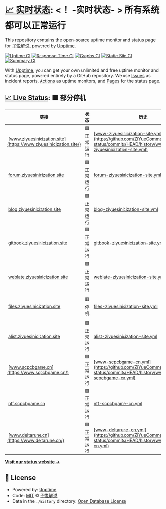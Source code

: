 # [📈 实时状态](https://status.ziyuesinicization.site): <！ -实时状态- > **所有系统都可以正常运行**

This repository contains the open-source uptime monitor and status page for [子悦解说](https://ziyuesinicization.site/), powered by [Upptime](https://github.com/upptime/upptime).

[![Uptime CI](https://github.com/ZiYueCommentary/website-status/workflows/Uptime%20CI/badge.svg)](https://github.com/ZiYueCommentary/website-status/actions?query=workflow%3A%22Uptime+CI%22)
[![Response Time CI](https://github.com/ZiYueCommentary/website-status/workflows/Response%20Time%20CI/badge.svg)](https://github.com/ZiYueCommentary/website-status/actions?query=workflow%3A%22Response+Time+CI%22)
[![Graphs CI](https://github.com/ZiYueCommentary/website-status/workflows/Graphs%20CI/badge.svg)](https://github.com/ZiYueCommentary/website-status/actions?query=workflow%3A%22Graphs+CI%22)
[![Static Site CI](https://github.com/ZiYueCommentary/website-status/workflows/Static%20Site%20CI/badge.svg)](https://github.com/ZiYueCommentary/website-status/actions?query=workflow%3A%22Static+Site+CI%22)
[![Summary CI](https://github.com/ZiYueCommentary/website-status/workflows/Summary%20CI/badge.svg)](https://github.com/ZiYueCommentary/website-status/actions?query=workflow%3A%22Summary+CI%22)

With [Upptime](https://upptime.js.org), you can get your own unlimited and free uptime monitor and status page, powered entirely by a GitHub repository. We use [Issues](https://github.com/ZiYueCommentary/website-status/issues) as incident reports, [Actions](https://github.com/ZiYueCommentary/website-status/actions) as uptime monitors, and [Pages](https://status.ziyuesinicization.site) for the status page.

## [📈 Live Status](https://demo.upptime.js.org): <!--live status--> **🟧 部分停机**

<!--start: status pages-->
<!-- This summary is generated by Upptime (https://github.com/upptime/upptime) -->
<!-- Do not edit this manually, your changes will be overwritten -->
<!-- prettier-ignore -->
| 链接 | 状态 | 历史 | 响应时间 | 正常运行时间 |
| --- | ------ | ------- | ------------- | ------ |
| <img alt="" src="https://icons.duckduckgo.com/ip3/www.ziyuesinicization.site.ico" height="13"> [www.ziyuesinicization.site](https://www.ziyuesinicization.site/) | 🟩 正常运行 | [www-ziyuesinicization-site.yml](https://github.com/ZiYueCommentary/website-status/commits/HEAD/history/www-ziyuesinicization-site.yml) | <details><summary><img alt="响应时间图像" src="./graphs/www-ziyuesinicization-site/response-time-week.png" height="20"> 122毫秒</summary><br><a href="https://status.ziyuesinicization.site/history/www-ziyuesinicization-site"><img alt="响应时间 122" src="https://img.shields.io/endpoint?url=https%3A%2F%2Fraw.githubusercontent.com%2FZiYueCommentary%2Fwebsite-status%2FHEAD%2Fapi%2Fwww-ziyuesinicization-site%2Fresponse-time.json"></a><br><a href="https://status.ziyuesinicization.site/history/www-ziyuesinicization-site"><img alt="24 小时响应时间 93" src="https://img.shields.io/endpoint?url=https%3A%2F%2Fraw.githubusercontent.com%2FZiYueCommentary%2Fwebsite-status%2FHEAD%2Fapi%2Fwww-ziyuesinicization-site%2Fresponse-time-day.json"></a><br><a href="https://status.ziyuesinicization.site/history/www-ziyuesinicization-site"><img alt="7 天正常运行时间 122" src="https://img.shields.io/endpoint?url=https%3A%2F%2Fraw.githubusercontent.com%2FZiYueCommentary%2Fwebsite-status%2FHEAD%2Fapi%2Fwww-ziyuesinicization-site%2Fresponse-time-week.json"></a><br><a href="https://status.ziyuesinicization.site/history/www-ziyuesinicization-site"><img alt="30天的正常运行时间 122" src="https://img.shields.io/endpoint?url=https%3A%2F%2Fraw.githubusercontent.com%2FZiYueCommentary%2Fwebsite-status%2FHEAD%2Fapi%2Fwww-ziyuesinicization-site%2Fresponse-time-month.json"></a><br><a href="https://status.ziyuesinicization.site/history/www-ziyuesinicization-site"><img alt="1年的正常运行时间 122" src="https://img.shields.io/endpoint?url=https%3A%2F%2Fraw.githubusercontent.com%2FZiYueCommentary%2Fwebsite-status%2FHEAD%2Fapi%2Fwww-ziyuesinicization-site%2Fresponse-time-year.json"></a></details> | <details><summary><a href="https://status.ziyuesinicization.site/history/www-ziyuesinicization-site">100.00%</a></summary><a href="https://status.ziyuesinicization.site/history/www-ziyuesinicization-site"><img alt="正常运行时间 100.00%" src="https://img.shields.io/endpoint?url=https%3A%2F%2Fraw.githubusercontent.com%2FZiYueCommentary%2Fwebsite-status%2FHEAD%2Fapi%2Fwww-ziyuesinicization-site%2Fuptime.json"></a><br><a href="https://status.ziyuesinicization.site/history/www-ziyuesinicization-site"><img alt="24 小时正常运行时间 100.00%" src="https://img.shields.io/endpoint?url=https%3A%2F%2Fraw.githubusercontent.com%2FZiYueCommentary%2Fwebsite-status%2FHEAD%2Fapi%2Fwww-ziyuesinicization-site%2Fuptime-day.json"></a><br><a href="https://status.ziyuesinicization.site/history/www-ziyuesinicization-site"><img alt="7 天正常运行时间 100.00%" src="https://img.shields.io/endpoint?url=https%3A%2F%2Fraw.githubusercontent.com%2FZiYueCommentary%2Fwebsite-status%2FHEAD%2Fapi%2Fwww-ziyuesinicization-site%2Fuptime-week.json"></a><br><a href="https://status.ziyuesinicization.site/history/www-ziyuesinicization-site"><img alt="30天的正常运行时间 100.00%" src="https://img.shields.io/endpoint?url=https%3A%2F%2Fraw.githubusercontent.com%2FZiYueCommentary%2Fwebsite-status%2FHEAD%2Fapi%2Fwww-ziyuesinicization-site%2Fuptime-month.json"></a><br><a href="https://status.ziyuesinicization.site/history/www-ziyuesinicization-site"><img alt="1年的正常运行时间 100.00%" src="https://img.shields.io/endpoint?url=https%3A%2F%2Fraw.githubusercontent.com%2FZiYueCommentary%2Fwebsite-status%2FHEAD%2Fapi%2Fwww-ziyuesinicization-site%2Fuptime-year.json"></a></details>
| <img alt="" src="https://icons.duckduckgo.com/ip3/forum.ziyuesinicization.site.ico" height="13"> [forum.ziyuesinicization.site](https://forum.ziyuesinicization.site/) | 🟩 正常运行 | [forum-ziyuesinicization-site.yml](https://github.com/ZiYueCommentary/website-status/commits/HEAD/history/forum-ziyuesinicization-site.yml) | <details><summary><img alt="响应时间图像" src="./graphs/forum-ziyuesinicization-site/response-time-week.png" height="20"> 873毫秒</summary><br><a href="https://status.ziyuesinicization.site/history/forum-ziyuesinicization-site"><img alt="响应时间 873" src="https://img.shields.io/endpoint?url=https%3A%2F%2Fraw.githubusercontent.com%2FZiYueCommentary%2Fwebsite-status%2FHEAD%2Fapi%2Fforum-ziyuesinicization-site%2Fresponse-time.json"></a><br><a href="https://status.ziyuesinicization.site/history/forum-ziyuesinicization-site"><img alt="24 小时响应时间 531" src="https://img.shields.io/endpoint?url=https%3A%2F%2Fraw.githubusercontent.com%2FZiYueCommentary%2Fwebsite-status%2FHEAD%2Fapi%2Fforum-ziyuesinicization-site%2Fresponse-time-day.json"></a><br><a href="https://status.ziyuesinicization.site/history/forum-ziyuesinicization-site"><img alt="7 天正常运行时间 873" src="https://img.shields.io/endpoint?url=https%3A%2F%2Fraw.githubusercontent.com%2FZiYueCommentary%2Fwebsite-status%2FHEAD%2Fapi%2Fforum-ziyuesinicization-site%2Fresponse-time-week.json"></a><br><a href="https://status.ziyuesinicization.site/history/forum-ziyuesinicization-site"><img alt="30天的正常运行时间 873" src="https://img.shields.io/endpoint?url=https%3A%2F%2Fraw.githubusercontent.com%2FZiYueCommentary%2Fwebsite-status%2FHEAD%2Fapi%2Fforum-ziyuesinicization-site%2Fresponse-time-month.json"></a><br><a href="https://status.ziyuesinicization.site/history/forum-ziyuesinicization-site"><img alt="1年的正常运行时间 873" src="https://img.shields.io/endpoint?url=https%3A%2F%2Fraw.githubusercontent.com%2FZiYueCommentary%2Fwebsite-status%2FHEAD%2Fapi%2Fforum-ziyuesinicization-site%2Fresponse-time-year.json"></a></details> | <details><summary><a href="https://status.ziyuesinicization.site/history/forum-ziyuesinicization-site">96.77%</a></summary><a href="https://status.ziyuesinicization.site/history/forum-ziyuesinicization-site"><img alt="正常运行时间 96.77%" src="https://img.shields.io/endpoint?url=https%3A%2F%2Fraw.githubusercontent.com%2FZiYueCommentary%2Fwebsite-status%2FHEAD%2Fapi%2Fforum-ziyuesinicization-site%2Fuptime.json"></a><br><a href="https://status.ziyuesinicization.site/history/forum-ziyuesinicization-site"><img alt="24 小时正常运行时间 96.69%" src="https://img.shields.io/endpoint?url=https%3A%2F%2Fraw.githubusercontent.com%2FZiYueCommentary%2Fwebsite-status%2FHEAD%2Fapi%2Fforum-ziyuesinicization-site%2Fuptime-day.json"></a><br><a href="https://status.ziyuesinicization.site/history/forum-ziyuesinicization-site"><img alt="7 天正常运行时间 96.77%" src="https://img.shields.io/endpoint?url=https%3A%2F%2Fraw.githubusercontent.com%2FZiYueCommentary%2Fwebsite-status%2FHEAD%2Fapi%2Fforum-ziyuesinicization-site%2Fuptime-week.json"></a><br><a href="https://status.ziyuesinicization.site/history/forum-ziyuesinicization-site"><img alt="30天的正常运行时间 96.77%" src="https://img.shields.io/endpoint?url=https%3A%2F%2Fraw.githubusercontent.com%2FZiYueCommentary%2Fwebsite-status%2FHEAD%2Fapi%2Fforum-ziyuesinicization-site%2Fuptime-month.json"></a><br><a href="https://status.ziyuesinicization.site/history/forum-ziyuesinicization-site"><img alt="1年的正常运行时间 96.77%" src="https://img.shields.io/endpoint?url=https%3A%2F%2Fraw.githubusercontent.com%2FZiYueCommentary%2Fwebsite-status%2FHEAD%2Fapi%2Fforum-ziyuesinicization-site%2Fuptime-year.json"></a></details>
| <img alt="" src="https://icons.duckduckgo.com/ip3/blog.ziyuesinicization.site.ico" height="13"> [blog.ziyuesinicization.site](https://blog.ziyuesinicization.site/) | 🟩 正常运行 | [blog-ziyuesinicization-site.yml](https://github.com/ZiYueCommentary/website-status/commits/HEAD/history/blog-ziyuesinicization-site.yml) | <details><summary><img alt="响应时间图像" src="./graphs/blog-ziyuesinicization-site/response-time-week.png" height="20"> 1065毫秒</summary><br><a href="https://status.ziyuesinicization.site/history/blog-ziyuesinicization-site"><img alt="响应时间 1065" src="https://img.shields.io/endpoint?url=https%3A%2F%2Fraw.githubusercontent.com%2FZiYueCommentary%2Fwebsite-status%2FHEAD%2Fapi%2Fblog-ziyuesinicization-site%2Fresponse-time.json"></a><br><a href="https://status.ziyuesinicization.site/history/blog-ziyuesinicization-site"><img alt="24 小时响应时间 499" src="https://img.shields.io/endpoint?url=https%3A%2F%2Fraw.githubusercontent.com%2FZiYueCommentary%2Fwebsite-status%2FHEAD%2Fapi%2Fblog-ziyuesinicization-site%2Fresponse-time-day.json"></a><br><a href="https://status.ziyuesinicization.site/history/blog-ziyuesinicization-site"><img alt="7 天正常运行时间 1065" src="https://img.shields.io/endpoint?url=https%3A%2F%2Fraw.githubusercontent.com%2FZiYueCommentary%2Fwebsite-status%2FHEAD%2Fapi%2Fblog-ziyuesinicization-site%2Fresponse-time-week.json"></a><br><a href="https://status.ziyuesinicization.site/history/blog-ziyuesinicization-site"><img alt="30天的正常运行时间 1065" src="https://img.shields.io/endpoint?url=https%3A%2F%2Fraw.githubusercontent.com%2FZiYueCommentary%2Fwebsite-status%2FHEAD%2Fapi%2Fblog-ziyuesinicization-site%2Fresponse-time-month.json"></a><br><a href="https://status.ziyuesinicization.site/history/blog-ziyuesinicization-site"><img alt="1年的正常运行时间 1065" src="https://img.shields.io/endpoint?url=https%3A%2F%2Fraw.githubusercontent.com%2FZiYueCommentary%2Fwebsite-status%2FHEAD%2Fapi%2Fblog-ziyuesinicization-site%2Fresponse-time-year.json"></a></details> | <details><summary><a href="https://status.ziyuesinicization.site/history/blog-ziyuesinicization-site">96.17%</a></summary><a href="https://status.ziyuesinicization.site/history/blog-ziyuesinicization-site"><img alt="正常运行时间 96.17%" src="https://img.shields.io/endpoint?url=https%3A%2F%2Fraw.githubusercontent.com%2FZiYueCommentary%2Fwebsite-status%2FHEAD%2Fapi%2Fblog-ziyuesinicization-site%2Fuptime.json"></a><br><a href="https://status.ziyuesinicization.site/history/blog-ziyuesinicization-site"><img alt="24 小时正常运行时间 96.08%" src="https://img.shields.io/endpoint?url=https%3A%2F%2Fraw.githubusercontent.com%2FZiYueCommentary%2Fwebsite-status%2FHEAD%2Fapi%2Fblog-ziyuesinicization-site%2Fuptime-day.json"></a><br><a href="https://status.ziyuesinicization.site/history/blog-ziyuesinicization-site"><img alt="7 天正常运行时间 96.17%" src="https://img.shields.io/endpoint?url=https%3A%2F%2Fraw.githubusercontent.com%2FZiYueCommentary%2Fwebsite-status%2FHEAD%2Fapi%2Fblog-ziyuesinicization-site%2Fuptime-week.json"></a><br><a href="https://status.ziyuesinicization.site/history/blog-ziyuesinicization-site"><img alt="30天的正常运行时间 96.17%" src="https://img.shields.io/endpoint?url=https%3A%2F%2Fraw.githubusercontent.com%2FZiYueCommentary%2Fwebsite-status%2FHEAD%2Fapi%2Fblog-ziyuesinicization-site%2Fuptime-month.json"></a><br><a href="https://status.ziyuesinicization.site/history/blog-ziyuesinicization-site"><img alt="1年的正常运行时间 96.17%" src="https://img.shields.io/endpoint?url=https%3A%2F%2Fraw.githubusercontent.com%2FZiYueCommentary%2Fwebsite-status%2FHEAD%2Fapi%2Fblog-ziyuesinicization-site%2Fuptime-year.json"></a></details>
| <img alt="" src="https://icons.duckduckgo.com/ip3/gitbook.ziyuesinicization.site.ico" height="13"> [gitbook.ziyuesinicization.site](https://gitbook.ziyuesinicization.site/) | 🟩 正常运行 | [gitbook-ziyuesinicization-site.yml](https://github.com/ZiYueCommentary/website-status/commits/HEAD/history/gitbook-ziyuesinicization-site.yml) | <details><summary><img alt="响应时间图像" src="./graphs/gitbook-ziyuesinicization-site/response-time-week.png" height="20"> 503毫秒</summary><br><a href="https://status.ziyuesinicization.site/history/gitbook-ziyuesinicization-site"><img alt="响应时间 503" src="https://img.shields.io/endpoint?url=https%3A%2F%2Fraw.githubusercontent.com%2FZiYueCommentary%2Fwebsite-status%2FHEAD%2Fapi%2Fgitbook-ziyuesinicization-site%2Fresponse-time.json"></a><br><a href="https://status.ziyuesinicization.site/history/gitbook-ziyuesinicization-site"><img alt="24 小时响应时间 257" src="https://img.shields.io/endpoint?url=https%3A%2F%2Fraw.githubusercontent.com%2FZiYueCommentary%2Fwebsite-status%2FHEAD%2Fapi%2Fgitbook-ziyuesinicization-site%2Fresponse-time-day.json"></a><br><a href="https://status.ziyuesinicization.site/history/gitbook-ziyuesinicization-site"><img alt="7 天正常运行时间 503" src="https://img.shields.io/endpoint?url=https%3A%2F%2Fraw.githubusercontent.com%2FZiYueCommentary%2Fwebsite-status%2FHEAD%2Fapi%2Fgitbook-ziyuesinicization-site%2Fresponse-time-week.json"></a><br><a href="https://status.ziyuesinicization.site/history/gitbook-ziyuesinicization-site"><img alt="30天的正常运行时间 503" src="https://img.shields.io/endpoint?url=https%3A%2F%2Fraw.githubusercontent.com%2FZiYueCommentary%2Fwebsite-status%2FHEAD%2Fapi%2Fgitbook-ziyuesinicization-site%2Fresponse-time-month.json"></a><br><a href="https://status.ziyuesinicization.site/history/gitbook-ziyuesinicization-site"><img alt="1年的正常运行时间 503" src="https://img.shields.io/endpoint?url=https%3A%2F%2Fraw.githubusercontent.com%2FZiYueCommentary%2Fwebsite-status%2FHEAD%2Fapi%2Fgitbook-ziyuesinicization-site%2Fresponse-time-year.json"></a></details> | <details><summary><a href="https://status.ziyuesinicization.site/history/gitbook-ziyuesinicization-site">100.00%</a></summary><a href="https://status.ziyuesinicization.site/history/gitbook-ziyuesinicization-site"><img alt="正常运行时间 100.00%" src="https://img.shields.io/endpoint?url=https%3A%2F%2Fraw.githubusercontent.com%2FZiYueCommentary%2Fwebsite-status%2FHEAD%2Fapi%2Fgitbook-ziyuesinicization-site%2Fuptime.json"></a><br><a href="https://status.ziyuesinicization.site/history/gitbook-ziyuesinicization-site"><img alt="24 小时正常运行时间 100.00%" src="https://img.shields.io/endpoint?url=https%3A%2F%2Fraw.githubusercontent.com%2FZiYueCommentary%2Fwebsite-status%2FHEAD%2Fapi%2Fgitbook-ziyuesinicization-site%2Fuptime-day.json"></a><br><a href="https://status.ziyuesinicization.site/history/gitbook-ziyuesinicization-site"><img alt="7 天正常运行时间 100.00%" src="https://img.shields.io/endpoint?url=https%3A%2F%2Fraw.githubusercontent.com%2FZiYueCommentary%2Fwebsite-status%2FHEAD%2Fapi%2Fgitbook-ziyuesinicization-site%2Fuptime-week.json"></a><br><a href="https://status.ziyuesinicization.site/history/gitbook-ziyuesinicization-site"><img alt="30天的正常运行时间 100.00%" src="https://img.shields.io/endpoint?url=https%3A%2F%2Fraw.githubusercontent.com%2FZiYueCommentary%2Fwebsite-status%2FHEAD%2Fapi%2Fgitbook-ziyuesinicization-site%2Fuptime-month.json"></a><br><a href="https://status.ziyuesinicization.site/history/gitbook-ziyuesinicization-site"><img alt="1年的正常运行时间 100.00%" src="https://img.shields.io/endpoint?url=https%3A%2F%2Fraw.githubusercontent.com%2FZiYueCommentary%2Fwebsite-status%2FHEAD%2Fapi%2Fgitbook-ziyuesinicization-site%2Fuptime-year.json"></a></details>
| <img alt="" src="https://icons.duckduckgo.com/ip3/weblate.ziyuesinicization.site.ico" height="13"> [weblate.ziyuesinicization.site](https://weblate.ziyuesinicization.site/) | 🟩 正常运行 | [weblate-ziyuesinicization-site.yml](https://github.com/ZiYueCommentary/website-status/commits/HEAD/history/weblate-ziyuesinicization-site.yml) | <details><summary><img alt="响应时间图像" src="./graphs/weblate-ziyuesinicization-site/response-time-week.png" height="20"> 532毫秒</summary><br><a href="https://status.ziyuesinicization.site/history/weblate-ziyuesinicization-site"><img alt="响应时间 532" src="https://img.shields.io/endpoint?url=https%3A%2F%2Fraw.githubusercontent.com%2FZiYueCommentary%2Fwebsite-status%2FHEAD%2Fapi%2Fweblate-ziyuesinicization-site%2Fresponse-time.json"></a><br><a href="https://status.ziyuesinicization.site/history/weblate-ziyuesinicization-site"><img alt="24 小时响应时间 519" src="https://img.shields.io/endpoint?url=https%3A%2F%2Fraw.githubusercontent.com%2FZiYueCommentary%2Fwebsite-status%2FHEAD%2Fapi%2Fweblate-ziyuesinicization-site%2Fresponse-time-day.json"></a><br><a href="https://status.ziyuesinicization.site/history/weblate-ziyuesinicization-site"><img alt="7 天正常运行时间 532" src="https://img.shields.io/endpoint?url=https%3A%2F%2Fraw.githubusercontent.com%2FZiYueCommentary%2Fwebsite-status%2FHEAD%2Fapi%2Fweblate-ziyuesinicization-site%2Fresponse-time-week.json"></a><br><a href="https://status.ziyuesinicization.site/history/weblate-ziyuesinicization-site"><img alt="30天的正常运行时间 532" src="https://img.shields.io/endpoint?url=https%3A%2F%2Fraw.githubusercontent.com%2FZiYueCommentary%2Fwebsite-status%2FHEAD%2Fapi%2Fweblate-ziyuesinicization-site%2Fresponse-time-month.json"></a><br><a href="https://status.ziyuesinicization.site/history/weblate-ziyuesinicization-site"><img alt="1年的正常运行时间 532" src="https://img.shields.io/endpoint?url=https%3A%2F%2Fraw.githubusercontent.com%2FZiYueCommentary%2Fwebsite-status%2FHEAD%2Fapi%2Fweblate-ziyuesinicization-site%2Fresponse-time-year.json"></a></details> | <details><summary><a href="https://status.ziyuesinicization.site/history/weblate-ziyuesinicization-site">96.91%</a></summary><a href="https://status.ziyuesinicization.site/history/weblate-ziyuesinicization-site"><img alt="正常运行时间 96.91%" src="https://img.shields.io/endpoint?url=https%3A%2F%2Fraw.githubusercontent.com%2FZiYueCommentary%2Fwebsite-status%2FHEAD%2Fapi%2Fweblate-ziyuesinicization-site%2Fuptime.json"></a><br><a href="https://status.ziyuesinicization.site/history/weblate-ziyuesinicization-site"><img alt="24 小时正常运行时间 96.83%" src="https://img.shields.io/endpoint?url=https%3A%2F%2Fraw.githubusercontent.com%2FZiYueCommentary%2Fwebsite-status%2FHEAD%2Fapi%2Fweblate-ziyuesinicization-site%2Fuptime-day.json"></a><br><a href="https://status.ziyuesinicization.site/history/weblate-ziyuesinicization-site"><img alt="7 天正常运行时间 96.91%" src="https://img.shields.io/endpoint?url=https%3A%2F%2Fraw.githubusercontent.com%2FZiYueCommentary%2Fwebsite-status%2FHEAD%2Fapi%2Fweblate-ziyuesinicization-site%2Fuptime-week.json"></a><br><a href="https://status.ziyuesinicization.site/history/weblate-ziyuesinicization-site"><img alt="30天的正常运行时间 96.91%" src="https://img.shields.io/endpoint?url=https%3A%2F%2Fraw.githubusercontent.com%2FZiYueCommentary%2Fwebsite-status%2FHEAD%2Fapi%2Fweblate-ziyuesinicization-site%2Fuptime-month.json"></a><br><a href="https://status.ziyuesinicization.site/history/weblate-ziyuesinicization-site"><img alt="1年的正常运行时间 96.91%" src="https://img.shields.io/endpoint?url=https%3A%2F%2Fraw.githubusercontent.com%2FZiYueCommentary%2Fwebsite-status%2FHEAD%2Fapi%2Fweblate-ziyuesinicization-site%2Fuptime-year.json"></a></details>
| <img alt="" src="https://icons.duckduckgo.com/ip3/files.ziyuesinicization.site.ico" height="13"> [files.ziyuesinicization.site](https://files.ziyuesinicization.site/) | 🟥 停机 | [files-ziyuesinicization-site.yml](https://github.com/ZiYueCommentary/website-status/commits/HEAD/history/files-ziyuesinicization-site.yml) | <details><summary><img alt="响应时间图像" src="./graphs/files-ziyuesinicization-site/response-time-week.png" height="20"> 361毫秒</summary><br><a href="https://status.ziyuesinicization.site/history/files-ziyuesinicization-site"><img alt="响应时间 361" src="https://img.shields.io/endpoint?url=https%3A%2F%2Fraw.githubusercontent.com%2FZiYueCommentary%2Fwebsite-status%2FHEAD%2Fapi%2Ffiles-ziyuesinicization-site%2Fresponse-time.json"></a><br><a href="https://status.ziyuesinicization.site/history/files-ziyuesinicization-site"><img alt="24 小时响应时间 420" src="https://img.shields.io/endpoint?url=https%3A%2F%2Fraw.githubusercontent.com%2FZiYueCommentary%2Fwebsite-status%2FHEAD%2Fapi%2Ffiles-ziyuesinicization-site%2Fresponse-time-day.json"></a><br><a href="https://status.ziyuesinicization.site/history/files-ziyuesinicization-site"><img alt="7 天正常运行时间 361" src="https://img.shields.io/endpoint?url=https%3A%2F%2Fraw.githubusercontent.com%2FZiYueCommentary%2Fwebsite-status%2FHEAD%2Fapi%2Ffiles-ziyuesinicization-site%2Fresponse-time-week.json"></a><br><a href="https://status.ziyuesinicization.site/history/files-ziyuesinicization-site"><img alt="30天的正常运行时间 361" src="https://img.shields.io/endpoint?url=https%3A%2F%2Fraw.githubusercontent.com%2FZiYueCommentary%2Fwebsite-status%2FHEAD%2Fapi%2Ffiles-ziyuesinicization-site%2Fresponse-time-month.json"></a><br><a href="https://status.ziyuesinicization.site/history/files-ziyuesinicization-site"><img alt="1年的正常运行时间 361" src="https://img.shields.io/endpoint?url=https%3A%2F%2Fraw.githubusercontent.com%2FZiYueCommentary%2Fwebsite-status%2FHEAD%2Fapi%2Ffiles-ziyuesinicization-site%2Fresponse-time-year.json"></a></details> | <details><summary><a href="https://status.ziyuesinicization.site/history/files-ziyuesinicization-site">99.99%</a></summary><a href="https://status.ziyuesinicization.site/history/files-ziyuesinicization-site"><img alt="正常运行时间 99.99%" src="https://img.shields.io/endpoint?url=https%3A%2F%2Fraw.githubusercontent.com%2FZiYueCommentary%2Fwebsite-status%2FHEAD%2Fapi%2Ffiles-ziyuesinicization-site%2Fuptime.json"></a><br><a href="https://status.ziyuesinicization.site/history/files-ziyuesinicization-site"><img alt="24 小时正常运行时间 99.99%" src="https://img.shields.io/endpoint?url=https%3A%2F%2Fraw.githubusercontent.com%2FZiYueCommentary%2Fwebsite-status%2FHEAD%2Fapi%2Ffiles-ziyuesinicization-site%2Fuptime-day.json"></a><br><a href="https://status.ziyuesinicization.site/history/files-ziyuesinicization-site"><img alt="7 天正常运行时间 99.99%" src="https://img.shields.io/endpoint?url=https%3A%2F%2Fraw.githubusercontent.com%2FZiYueCommentary%2Fwebsite-status%2FHEAD%2Fapi%2Ffiles-ziyuesinicization-site%2Fuptime-week.json"></a><br><a href="https://status.ziyuesinicization.site/history/files-ziyuesinicization-site"><img alt="30天的正常运行时间 99.99%" src="https://img.shields.io/endpoint?url=https%3A%2F%2Fraw.githubusercontent.com%2FZiYueCommentary%2Fwebsite-status%2FHEAD%2Fapi%2Ffiles-ziyuesinicization-site%2Fuptime-month.json"></a><br><a href="https://status.ziyuesinicization.site/history/files-ziyuesinicization-site"><img alt="1年的正常运行时间 99.99%" src="https://img.shields.io/endpoint?url=https%3A%2F%2Fraw.githubusercontent.com%2FZiYueCommentary%2Fwebsite-status%2FHEAD%2Fapi%2Ffiles-ziyuesinicization-site%2Fuptime-year.json"></a></details>
| <img alt="" src="https://icons.duckduckgo.com/ip3/alist.ziyuesinicization.site.ico" height="13"> [alist.ziyuesinicization.site](https://alist.ziyuesinicization.site/) | 🟩 正常运行 | [alist-ziyuesinicization-site.yml](https://github.com/ZiYueCommentary/website-status/commits/HEAD/history/alist-ziyuesinicization-site.yml) | <details><summary><img alt="响应时间图像" src="./graphs/alist-ziyuesinicization-site/response-time-week.png" height="20"> 567毫秒</summary><br><a href="https://status.ziyuesinicization.site/history/alist-ziyuesinicization-site"><img alt="响应时间 567" src="https://img.shields.io/endpoint?url=https%3A%2F%2Fraw.githubusercontent.com%2FZiYueCommentary%2Fwebsite-status%2FHEAD%2Fapi%2Falist-ziyuesinicization-site%2Fresponse-time.json"></a><br><a href="https://status.ziyuesinicization.site/history/alist-ziyuesinicization-site"><img alt="24 小时响应时间 519" src="https://img.shields.io/endpoint?url=https%3A%2F%2Fraw.githubusercontent.com%2FZiYueCommentary%2Fwebsite-status%2FHEAD%2Fapi%2Falist-ziyuesinicization-site%2Fresponse-time-day.json"></a><br><a href="https://status.ziyuesinicization.site/history/alist-ziyuesinicization-site"><img alt="7 天正常运行时间 567" src="https://img.shields.io/endpoint?url=https%3A%2F%2Fraw.githubusercontent.com%2FZiYueCommentary%2Fwebsite-status%2FHEAD%2Fapi%2Falist-ziyuesinicization-site%2Fresponse-time-week.json"></a><br><a href="https://status.ziyuesinicization.site/history/alist-ziyuesinicization-site"><img alt="30天的正常运行时间 567" src="https://img.shields.io/endpoint?url=https%3A%2F%2Fraw.githubusercontent.com%2FZiYueCommentary%2Fwebsite-status%2FHEAD%2Fapi%2Falist-ziyuesinicization-site%2Fresponse-time-month.json"></a><br><a href="https://status.ziyuesinicization.site/history/alist-ziyuesinicization-site"><img alt="1年的正常运行时间 567" src="https://img.shields.io/endpoint?url=https%3A%2F%2Fraw.githubusercontent.com%2FZiYueCommentary%2Fwebsite-status%2FHEAD%2Fapi%2Falist-ziyuesinicization-site%2Fresponse-time-year.json"></a></details> | <details><summary><a href="https://status.ziyuesinicization.site/history/alist-ziyuesinicization-site">96.94%</a></summary><a href="https://status.ziyuesinicization.site/history/alist-ziyuesinicization-site"><img alt="正常运行时间 96.94%" src="https://img.shields.io/endpoint?url=https%3A%2F%2Fraw.githubusercontent.com%2FZiYueCommentary%2Fwebsite-status%2FHEAD%2Fapi%2Falist-ziyuesinicization-site%2Fuptime.json"></a><br><a href="https://status.ziyuesinicization.site/history/alist-ziyuesinicization-site"><img alt="24 小时正常运行时间 96.86%" src="https://img.shields.io/endpoint?url=https%3A%2F%2Fraw.githubusercontent.com%2FZiYueCommentary%2Fwebsite-status%2FHEAD%2Fapi%2Falist-ziyuesinicization-site%2Fuptime-day.json"></a><br><a href="https://status.ziyuesinicization.site/history/alist-ziyuesinicization-site"><img alt="7 天正常运行时间 96.94%" src="https://img.shields.io/endpoint?url=https%3A%2F%2Fraw.githubusercontent.com%2FZiYueCommentary%2Fwebsite-status%2FHEAD%2Fapi%2Falist-ziyuesinicization-site%2Fuptime-week.json"></a><br><a href="https://status.ziyuesinicization.site/history/alist-ziyuesinicization-site"><img alt="30天的正常运行时间 96.94%" src="https://img.shields.io/endpoint?url=https%3A%2F%2Fraw.githubusercontent.com%2FZiYueCommentary%2Fwebsite-status%2FHEAD%2Fapi%2Falist-ziyuesinicization-site%2Fuptime-month.json"></a><br><a href="https://status.ziyuesinicization.site/history/alist-ziyuesinicization-site"><img alt="1年的正常运行时间 96.94%" src="https://img.shields.io/endpoint?url=https%3A%2F%2Fraw.githubusercontent.com%2FZiYueCommentary%2Fwebsite-status%2FHEAD%2Fapi%2Falist-ziyuesinicization-site%2Fuptime-year.json"></a></details>
| <img alt="" src="https://icons.duckduckgo.com/ip3/www.scpcbgame.cn.ico" height="13"> [www.scpcbgame.cn](https://www.scpcbgame.cn/) | 🟩 正常运行 | [www-scpcbgame-cn.yml](https://github.com/ZiYueCommentary/website-status/commits/HEAD/history/www-scpcbgame-cn.yml) | <details><summary><img alt="响应时间图像" src="./graphs/www-scpcbgame-cn/response-time-week.png" height="20"> 862毫秒</summary><br><a href="https://status.ziyuesinicization.site/history/www-scpcbgame-cn"><img alt="响应时间 862" src="https://img.shields.io/endpoint?url=https%3A%2F%2Fraw.githubusercontent.com%2FZiYueCommentary%2Fwebsite-status%2FHEAD%2Fapi%2Fwww-scpcbgame-cn%2Fresponse-time.json"></a><br><a href="https://status.ziyuesinicization.site/history/www-scpcbgame-cn"><img alt="24 小时响应时间 785" src="https://img.shields.io/endpoint?url=https%3A%2F%2Fraw.githubusercontent.com%2FZiYueCommentary%2Fwebsite-status%2FHEAD%2Fapi%2Fwww-scpcbgame-cn%2Fresponse-time-day.json"></a><br><a href="https://status.ziyuesinicization.site/history/www-scpcbgame-cn"><img alt="7 天正常运行时间 862" src="https://img.shields.io/endpoint?url=https%3A%2F%2Fraw.githubusercontent.com%2FZiYueCommentary%2Fwebsite-status%2FHEAD%2Fapi%2Fwww-scpcbgame-cn%2Fresponse-time-week.json"></a><br><a href="https://status.ziyuesinicization.site/history/www-scpcbgame-cn"><img alt="30天的正常运行时间 862" src="https://img.shields.io/endpoint?url=https%3A%2F%2Fraw.githubusercontent.com%2FZiYueCommentary%2Fwebsite-status%2FHEAD%2Fapi%2Fwww-scpcbgame-cn%2Fresponse-time-month.json"></a><br><a href="https://status.ziyuesinicization.site/history/www-scpcbgame-cn"><img alt="1年的正常运行时间 862" src="https://img.shields.io/endpoint?url=https%3A%2F%2Fraw.githubusercontent.com%2FZiYueCommentary%2Fwebsite-status%2FHEAD%2Fapi%2Fwww-scpcbgame-cn%2Fresponse-time-year.json"></a></details> | <details><summary><a href="https://status.ziyuesinicization.site/history/www-scpcbgame-cn">96.97%</a></summary><a href="https://status.ziyuesinicization.site/history/www-scpcbgame-cn"><img alt="正常运行时间 96.97%" src="https://img.shields.io/endpoint?url=https%3A%2F%2Fraw.githubusercontent.com%2FZiYueCommentary%2Fwebsite-status%2FHEAD%2Fapi%2Fwww-scpcbgame-cn%2Fuptime.json"></a><br><a href="https://status.ziyuesinicization.site/history/www-scpcbgame-cn"><img alt="24 小时正常运行时间 96.90%" src="https://img.shields.io/endpoint?url=https%3A%2F%2Fraw.githubusercontent.com%2FZiYueCommentary%2Fwebsite-status%2FHEAD%2Fapi%2Fwww-scpcbgame-cn%2Fuptime-day.json"></a><br><a href="https://status.ziyuesinicization.site/history/www-scpcbgame-cn"><img alt="7 天正常运行时间 96.97%" src="https://img.shields.io/endpoint?url=https%3A%2F%2Fraw.githubusercontent.com%2FZiYueCommentary%2Fwebsite-status%2FHEAD%2Fapi%2Fwww-scpcbgame-cn%2Fuptime-week.json"></a><br><a href="https://status.ziyuesinicization.site/history/www-scpcbgame-cn"><img alt="30天的正常运行时间 96.97%" src="https://img.shields.io/endpoint?url=https%3A%2F%2Fraw.githubusercontent.com%2FZiYueCommentary%2Fwebsite-status%2FHEAD%2Fapi%2Fwww-scpcbgame-cn%2Fuptime-month.json"></a><br><a href="https://status.ziyuesinicization.site/history/www-scpcbgame-cn"><img alt="1年的正常运行时间 96.97%" src="https://img.shields.io/endpoint?url=https%3A%2F%2Fraw.githubusercontent.com%2FZiYueCommentary%2Fwebsite-status%2FHEAD%2Fapi%2Fwww-scpcbgame-cn%2Fuptime-year.json"></a></details>
| <img alt="" src="https://icons.duckduckgo.com/ip3/ntf.scpcbgame.cn.ico" height="13"> [ntf.scpcbgame.cn](https://ntf.scpcbgame.cn/) | 🟩 正常运行 | [ntf-scpcbgame-cn.yml](https://github.com/ZiYueCommentary/website-status/commits/HEAD/history/ntf-scpcbgame-cn.yml) | <details><summary><img alt="响应时间图像" src="./graphs/ntf-scpcbgame-cn/response-time-week.png" height="20"> 989毫秒</summary><br><a href="https://status.ziyuesinicization.site/history/ntf-scpcbgame-cn"><img alt="响应时间 989" src="https://img.shields.io/endpoint?url=https%3A%2F%2Fraw.githubusercontent.com%2FZiYueCommentary%2Fwebsite-status%2FHEAD%2Fapi%2Fntf-scpcbgame-cn%2Fresponse-time.json"></a><br><a href="https://status.ziyuesinicization.site/history/ntf-scpcbgame-cn"><img alt="24 小时响应时间 779" src="https://img.shields.io/endpoint?url=https%3A%2F%2Fraw.githubusercontent.com%2FZiYueCommentary%2Fwebsite-status%2FHEAD%2Fapi%2Fntf-scpcbgame-cn%2Fresponse-time-day.json"></a><br><a href="https://status.ziyuesinicization.site/history/ntf-scpcbgame-cn"><img alt="7 天正常运行时间 989" src="https://img.shields.io/endpoint?url=https%3A%2F%2Fraw.githubusercontent.com%2FZiYueCommentary%2Fwebsite-status%2FHEAD%2Fapi%2Fntf-scpcbgame-cn%2Fresponse-time-week.json"></a><br><a href="https://status.ziyuesinicization.site/history/ntf-scpcbgame-cn"><img alt="30天的正常运行时间 989" src="https://img.shields.io/endpoint?url=https%3A%2F%2Fraw.githubusercontent.com%2FZiYueCommentary%2Fwebsite-status%2FHEAD%2Fapi%2Fntf-scpcbgame-cn%2Fresponse-time-month.json"></a><br><a href="https://status.ziyuesinicization.site/history/ntf-scpcbgame-cn"><img alt="1年的正常运行时间 989" src="https://img.shields.io/endpoint?url=https%3A%2F%2Fraw.githubusercontent.com%2FZiYueCommentary%2Fwebsite-status%2FHEAD%2Fapi%2Fntf-scpcbgame-cn%2Fresponse-time-year.json"></a></details> | <details><summary><a href="https://status.ziyuesinicization.site/history/ntf-scpcbgame-cn">97.00%</a></summary><a href="https://status.ziyuesinicization.site/history/ntf-scpcbgame-cn"><img alt="正常运行时间 97.00%" src="https://img.shields.io/endpoint?url=https%3A%2F%2Fraw.githubusercontent.com%2FZiYueCommentary%2Fwebsite-status%2FHEAD%2Fapi%2Fntf-scpcbgame-cn%2Fuptime.json"></a><br><a href="https://status.ziyuesinicization.site/history/ntf-scpcbgame-cn"><img alt="24 小时正常运行时间 96.93%" src="https://img.shields.io/endpoint?url=https%3A%2F%2Fraw.githubusercontent.com%2FZiYueCommentary%2Fwebsite-status%2FHEAD%2Fapi%2Fntf-scpcbgame-cn%2Fuptime-day.json"></a><br><a href="https://status.ziyuesinicization.site/history/ntf-scpcbgame-cn"><img alt="7 天正常运行时间 97.00%" src="https://img.shields.io/endpoint?url=https%3A%2F%2Fraw.githubusercontent.com%2FZiYueCommentary%2Fwebsite-status%2FHEAD%2Fapi%2Fntf-scpcbgame-cn%2Fuptime-week.json"></a><br><a href="https://status.ziyuesinicization.site/history/ntf-scpcbgame-cn"><img alt="30天的正常运行时间 97.00%" src="https://img.shields.io/endpoint?url=https%3A%2F%2Fraw.githubusercontent.com%2FZiYueCommentary%2Fwebsite-status%2FHEAD%2Fapi%2Fntf-scpcbgame-cn%2Fuptime-month.json"></a><br><a href="https://status.ziyuesinicization.site/history/ntf-scpcbgame-cn"><img alt="1年的正常运行时间 97.00%" src="https://img.shields.io/endpoint?url=https%3A%2F%2Fraw.githubusercontent.com%2FZiYueCommentary%2Fwebsite-status%2FHEAD%2Fapi%2Fntf-scpcbgame-cn%2Fuptime-year.json"></a></details>
| <img alt="" src="https://icons.duckduckgo.com/ip3/www.deltarune.cn.ico" height="13"> [www.deltarune.cn](https://www.deltarune.cn/) | 🟩 正常运行 | [www-deltarune-cn.yml](https://github.com/ZiYueCommentary/website-status/commits/HEAD/history/www-deltarune-cn.yml) | <details><summary><img alt="响应时间图像" src="./graphs/www-deltarune-cn/response-time-week.png" height="20"> 991毫秒</summary><br><a href="https://status.ziyuesinicization.site/history/www-deltarune-cn"><img alt="响应时间 991" src="https://img.shields.io/endpoint?url=https%3A%2F%2Fraw.githubusercontent.com%2FZiYueCommentary%2Fwebsite-status%2FHEAD%2Fapi%2Fwww-deltarune-cn%2Fresponse-time.json"></a><br><a href="https://status.ziyuesinicization.site/history/www-deltarune-cn"><img alt="24 小时响应时间 884" src="https://img.shields.io/endpoint?url=https%3A%2F%2Fraw.githubusercontent.com%2FZiYueCommentary%2Fwebsite-status%2FHEAD%2Fapi%2Fwww-deltarune-cn%2Fresponse-time-day.json"></a><br><a href="https://status.ziyuesinicization.site/history/www-deltarune-cn"><img alt="7 天正常运行时间 991" src="https://img.shields.io/endpoint?url=https%3A%2F%2Fraw.githubusercontent.com%2FZiYueCommentary%2Fwebsite-status%2FHEAD%2Fapi%2Fwww-deltarune-cn%2Fresponse-time-week.json"></a><br><a href="https://status.ziyuesinicization.site/history/www-deltarune-cn"><img alt="30天的正常运行时间 991" src="https://img.shields.io/endpoint?url=https%3A%2F%2Fraw.githubusercontent.com%2FZiYueCommentary%2Fwebsite-status%2FHEAD%2Fapi%2Fwww-deltarune-cn%2Fresponse-time-month.json"></a><br><a href="https://status.ziyuesinicization.site/history/www-deltarune-cn"><img alt="1年的正常运行时间 991" src="https://img.shields.io/endpoint?url=https%3A%2F%2Fraw.githubusercontent.com%2FZiYueCommentary%2Fwebsite-status%2FHEAD%2Fapi%2Fwww-deltarune-cn%2Fresponse-time-year.json"></a></details> | <details><summary><a href="https://status.ziyuesinicization.site/history/www-deltarune-cn">97.04%</a></summary><a href="https://status.ziyuesinicization.site/history/www-deltarune-cn"><img alt="正常运行时间 97.04%" src="https://img.shields.io/endpoint?url=https%3A%2F%2Fraw.githubusercontent.com%2FZiYueCommentary%2Fwebsite-status%2FHEAD%2Fapi%2Fwww-deltarune-cn%2Fuptime.json"></a><br><a href="https://status.ziyuesinicization.site/history/www-deltarune-cn"><img alt="24 小时正常运行时间 96.96%" src="https://img.shields.io/endpoint?url=https%3A%2F%2Fraw.githubusercontent.com%2FZiYueCommentary%2Fwebsite-status%2FHEAD%2Fapi%2Fwww-deltarune-cn%2Fuptime-day.json"></a><br><a href="https://status.ziyuesinicization.site/history/www-deltarune-cn"><img alt="7 天正常运行时间 97.04%" src="https://img.shields.io/endpoint?url=https%3A%2F%2Fraw.githubusercontent.com%2FZiYueCommentary%2Fwebsite-status%2FHEAD%2Fapi%2Fwww-deltarune-cn%2Fuptime-week.json"></a><br><a href="https://status.ziyuesinicization.site/history/www-deltarune-cn"><img alt="30天的正常运行时间 97.04%" src="https://img.shields.io/endpoint?url=https%3A%2F%2Fraw.githubusercontent.com%2FZiYueCommentary%2Fwebsite-status%2FHEAD%2Fapi%2Fwww-deltarune-cn%2Fuptime-month.json"></a><br><a href="https://status.ziyuesinicization.site/history/www-deltarune-cn"><img alt="1年的正常运行时间 97.04%" src="https://img.shields.io/endpoint?url=https%3A%2F%2Fraw.githubusercontent.com%2FZiYueCommentary%2Fwebsite-status%2FHEAD%2Fapi%2Fwww-deltarune-cn%2Fuptime-year.json"></a></details>

<!--end: status pages-->

[**Visit our status website →**](https://status.ziyuesinicization.site)

## 📄 License

- Powered by: [Upptime](https://github.com/upptime/upptime)
- Code: [MIT](./LICENSE) © [子悦解说](https://ziyuesinicization.site/)
- Data in the `./history` directory: [Open Database License](https://opendatacommons.org/licenses/odbl/1-0/)
